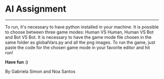 # AI Assignment
--------

To run, it's necessary to have python installed in your machine.
It is possible to choose between three game modes: Human VS Human, Human VS Bot and Bot VS Bot.
It is necessary to have the game mode file chosen in the same folder as globalVars.py and all the png images. 
To run the game, just paste the code for the chosen game mode in your favorite editor and hit run!

**Have fun :)**

By Gabriela Simon and Noa Santos
